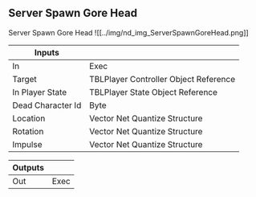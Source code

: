 ## Server Spawn Gore Head
Server Spawn Gore Head
![[../img/nd_img_ServerSpawnGoreHead.png]]

|Inputs||
|--|--|
| In | Exec |
| Target | TBLPlayer Controller Object Reference |
| In Player State | TBLPlayer State Object Reference |
| Dead Character Id | Byte |
| Location | Vector Net Quantize Structure |
| Rotation | Vector Net Quantize Structure |
| Impulse | Vector Net Quantize Structure |

|Outputs||
|--|--|
| Out | Exec |
